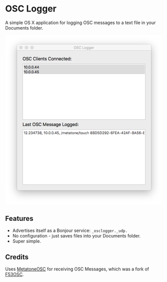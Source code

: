 OSC Logger
==========

A simple OS X application for logging OSC messages to a text file in your Documents folder. 

![A Screenshot of OSC Logger in action.](https://raw.githubusercontent.com/cpmpercussion/OSC-Logger/master/OSC-Logger-OSX.png)

## Features

- Advertises itself as a Bonjour service: `_osclogger._udp.`
- No configuration - just saves files into your Documents folder.
- Super simple.

## Credits

Uses [MetatoneOSC](https://github.com/cpmpercussion/MetatoneOSC/) for receiving OSC Messages, which was a fork of [F53OSC](https://github.com/Figure53/F53OSC).